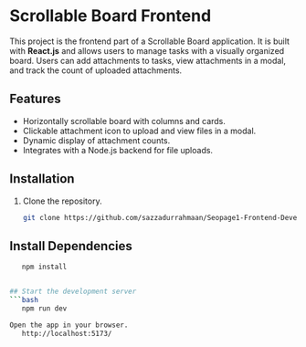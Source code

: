 # Scrollable Board Frontend

This project is the frontend part of a Scrollable Board application. It is built with **React.js** and allows users to manage tasks with a visually organized board. Users can add attachments to tasks, view attachments in a modal, and track the count of uploaded attachments.

## Features

- Horizontally scrollable board with columns and cards.
- Clickable attachment icon to upload and view files in a modal.
- Dynamic display of attachment counts.
- Integrates with a Node.js backend for file uploads.


## Installation

1. Clone the repository.
   ```bash
   git clone https://github.com/sazzadurrahmaan/Seopage1-Frontend-Developer-Task.git

## Install Dependencies
   ```bash
      npm install


## Start the development server
   ```bash
      npm run dev

Open the app in your browser.
      http://localhost:5173/

